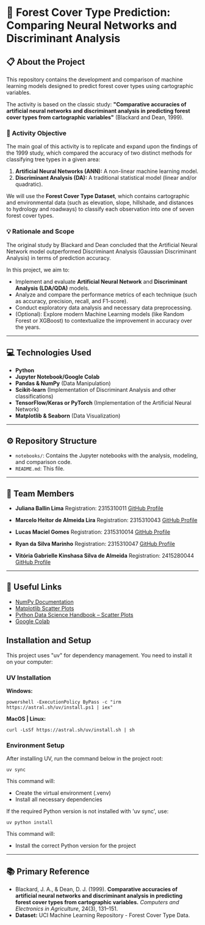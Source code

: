 # 🌳 Forest Cover Type Prediction: Comparing Neural Networks and Discriminant Analysis

## 📋 About the Project

This repository contains the development and comparison of machine learning models designed to predict forest cover types using cartographic variables.

The activity is based on the classic study: **"Comparative accuracies of artificial neural networks and discriminant analysis in predicting forest cover types from cartographic variables"** (Blackard and Dean, 1999).

### 🎯 Activity Objective

The main goal of this activity is to replicate and expand upon the findings of the 1999 study, which compared the accuracy of two distinct methods for classifying tree types in a given area:

1.  **Artificial Neural Networks (ANN):** A non-linear machine learning model.
2.  **Discriminant Analysis (DA):** A traditional statistical model (linear and/or quadratic).

We will use the **Forest Cover Type Dataset**, which contains cartographic and environmental data (such as elevation, slope, hillshade, and distances to hydrology and roadways) to classify each observation into one of seven forest cover types.

### 💡 Rationale and Scope

The original study by Blackard and Dean concluded that the Artificial Neural Network model outperformed Discriminant Analysis (Gaussian Discriminant Analysis) in terms of prediction accuracy.

In this project, we aim to:

* Implement and evaluate **Artificial Neural Network** and **Discriminant Analysis (LDA/QDA)** models.
* Analyze and compare the performance metrics of each technique (such as accuracy, precision, recall, and F1-score).
* Conduct exploratory data analysis and necessary data preprocessing.
* (Optional): Explore modern Machine Learning models (like Random Forest or XGBoost) to contextualize the improvement in accuracy over the years.

---

## 💻 Technologies Used

* **Python**
* **Jupyter Notebook/Google Colab**
* **Pandas & NumPy** (Data Manipulation)
* **Scikit-learn** (Implementation of Discriminant Analysis and other classifications)
* **TensorFlow/Keras or PyTorch** (Implementation of the Artificial Neural Network)
* **Matplotlib & Seaborn** (Data Visualization)

---

## ⚙️ Repository Structure

* `notebooks/`: Contains the Jupyter notebooks with the analysis, modeling, and comparison code.
* `README.md`: This file.

---

## 👥 Team Members

- **Juliana Ballin Lima**
    Registration: 2315310011
    [GitHub Profile](https://github.com/JulianaBallin)

- **Marcelo Heitor de Almeida Lira**
    Registration: 2315310043
    [GitHub Profile](https://github.com/Marcelo-Heitor-de-Almeida-Lira)

- **Lucas Maciel Gomes**
    Registration: 2315310014
    [GitHub Profile](https://github.com/lucassmaciel)

- **Ryan da Silva Marinho**
    Registration: 2315310047
    [GitHub Profile](https://github.com/RyanDaSilvaMarinho)

- **Vitória Gabrielle Kinshasa Silva de Almeida**
    Registration: 2415280044
    [GitHub Profile](httos://github.com/VitoriaKinshasa)

---


## 🔗 Useful Links

- [NumPy Documentation](https://numpy.org/doc/stable/)  
- [Matplotlib Scatter Plots](https://matplotlib.org/3.3.0/api/_as_gen/matplotlib.pyplot.scatter.html)  
- [Python Data Science Handbook – Scatter Plots](https://jakevdp.github.io/PythonDataScienceHandbook/04.02-simple-scatter-plots.html)  
- [Google Colab](http://colab.research.google.com/)  

## Installation and Setup

This project uses "uv" for dependency management. You need to install it on your computer:

### UV Installation

**Windows:**
```
powershell -ExecutionPolicy ByPass -c "irm https://astral.sh/uv/install.ps1 | iex"
``` 

**MacOS | Linux:**
```
curl -LsSf https://astral.sh/uv/install.sh | sh
``` 

### Environment Setup

After installing UV, run the command below in the project root:
```
uv sync
``` 

This command will:
- Create the virtual environment (.venv)
- Install all necessary dependencies

If the required Python version is not installed with 'uv sync', use:
```
uv python install
``` 
This command will:
- Install the correct Python version for the project
---


## 📚 Primary Reference

* Blackard, J. A., & Dean, D. J. (1999). **Comparative accuracies of artificial neural networks and discriminant analysis in predicting forest cover types from cartographic variables.** *Computers and Electronics in Agriculture*, 24(3), 131–151.
* **Dataset:** UCI Machine Learning Repository - Forest Cover Type Data.